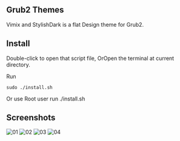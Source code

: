 
## Grub2 Themes

Vimix and StylishDark is a flat Design theme for Grub2.

## Install

Double-click to open that script file,
OrOpen the terminal at current directory.

Run

    sudo ./install.sh

Or use Root user run ./install.sh

## Screenshots
![01](https://github.com/vinceliuice/grub2-themes/blob/master/screenshots/grub-theme-vimix.jpg?raw=true)
![02](https://github.com/vinceliuice/grub2-themes/blob/master/screenshots/grub-theme-stylish.jpg?raw=true)
![03](https://github.com/vinceliuice/grub2-themes/blob/master/screenshots/grub-theme-tela.jpg?raw=true)
![04](https://github.com/vinceliuice/grub2-themes/blob/master/screenshots/grub-theme-slaze.jpg?raw=true)

